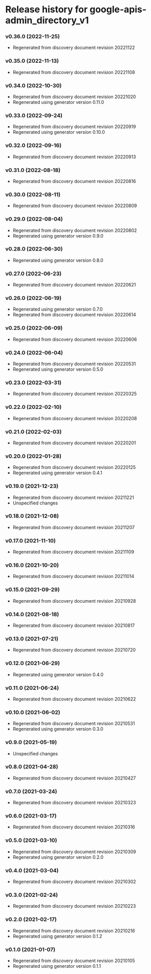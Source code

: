 # Release history for google-apis-admin_directory_v1

### v0.36.0 (2022-11-25)

* Regenerated from discovery document revision 20221122

### v0.35.0 (2022-11-13)

* Regenerated from discovery document revision 20221108

### v0.34.0 (2022-10-30)

* Regenerated from discovery document revision 20221020
* Regenerated using generator version 0.11.0

### v0.33.0 (2022-09-24)

* Regenerated from discovery document revision 20220919
* Regenerated using generator version 0.10.0

### v0.32.0 (2022-09-16)

* Regenerated from discovery document revision 20220913

### v0.31.0 (2022-08-18)

* Regenerated from discovery document revision 20220816

### v0.30.0 (2022-08-11)

* Regenerated from discovery document revision 20220809

### v0.29.0 (2022-08-04)

* Regenerated from discovery document revision 20220802
* Regenerated using generator version 0.9.0

### v0.28.0 (2022-06-30)

* Regenerated using generator version 0.8.0

### v0.27.0 (2022-06-23)

* Regenerated from discovery document revision 20220621

### v0.26.0 (2022-06-19)

* Regenerated using generator version 0.7.0
* Regenerated from discovery document revision 20220614

### v0.25.0 (2022-06-09)

* Regenerated from discovery document revision 20220606

### v0.24.0 (2022-06-04)

* Regenerated from discovery document revision 20220531
* Regenerated using generator version 0.5.0

### v0.23.0 (2022-03-31)

* Regenerated from discovery document revision 20220325

### v0.22.0 (2022-02-10)

* Regenerated from discovery document revision 20220208

### v0.21.0 (2022-02-03)

* Regenerated from discovery document revision 20220201

### v0.20.0 (2022-01-28)

* Regenerated from discovery document revision 20220125
* Regenerated using generator version 0.4.1

### v0.19.0 (2021-12-23)

* Regenerated from discovery document revision 20211221
* Unspecified changes

### v0.18.0 (2021-12-08)

* Regenerated from discovery document revision 20211207

### v0.17.0 (2021-11-10)

* Regenerated from discovery document revision 20211109

### v0.16.0 (2021-10-20)

* Regenerated from discovery document revision 20211014

### v0.15.0 (2021-09-29)

* Regenerated from discovery document revision 20210928

### v0.14.0 (2021-08-18)

* Regenerated from discovery document revision 20210817

### v0.13.0 (2021-07-21)

* Regenerated from discovery document revision 20210720

### v0.12.0 (2021-06-29)

* Regenerated using generator version 0.4.0

### v0.11.0 (2021-06-24)

* Regenerated from discovery document revision 20210622

### v0.10.0 (2021-06-02)

* Regenerated from discovery document revision 20210531
* Regenerated using generator version 0.3.0

### v0.9.0 (2021-05-19)

* Unspecified changes

### v0.8.0 (2021-04-28)

* Regenerated from discovery document revision 20210427

### v0.7.0 (2021-03-24)

* Regenerated from discovery document revision 20210323

### v0.6.0 (2021-03-17)

* Regenerated from discovery document revision 20210316

### v0.5.0 (2021-03-10)

* Regenerated from discovery document revision 20210309
* Regenerated using generator version 0.2.0

### v0.4.0 (2021-03-04)

* Regenerated from discovery document revision 20210302

### v0.3.0 (2021-02-24)

* Regenerated from discovery document revision 20210223

### v0.2.0 (2021-02-17)

* Regenerated from discovery document revision 20210216
* Regenerated using generator version 0.1.2

### v0.1.0 (2021-01-07)

* Regenerated from discovery document revision 20210105
* Regenerated using generator version 0.1.1

